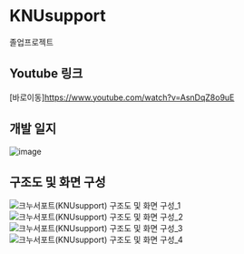 # KNUsupport
졸업프로젝트
## Youtube 링크
[바로이동]https://www.youtube.com/watch?v=AsnDqZ8o9uE

## 개발 일지
![image](https://user-images.githubusercontent.com/87465262/144983710-dc534033-9cfc-4c6e-945a-6557c151885b.png)

## 구조도 및 화면 구성
![크누서포트(KNUsupport) 구조도 및 화면 구성_1](https://user-images.githubusercontent.com/87465262/144983834-cf4eb537-c699-485a-933a-ff32e3838d48.jpg)
![크누서포트(KNUsupport) 구조도 및 화면 구성_2](https://user-images.githubusercontent.com/87465262/144983838-8c1e0752-f9fc-4b41-9490-e0564c371641.jpg)
![크누서포트(KNUsupport) 구조도 및 화면 구성_3](https://user-images.githubusercontent.com/87465262/144983844-ced3343f-ddaa-4f74-85d1-e00163fb1a95.jpg)
![크누서포트(KNUsupport) 구조도 및 화면 구성_4](https://user-images.githubusercontent.com/87465262/144983846-f3a85b2c-45a8-4401-a901-25eca5e08190.jpg)
